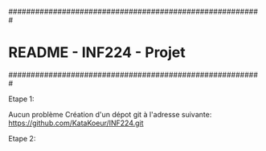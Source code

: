 #########################################################
#		README - INF224 - Projet		#
#########################################################

Etape 1:

Aucun problème Création d'un dépot git à l'adresse suivante:
https://github.com/KataKoeur/INF224.git

Etape 2:
